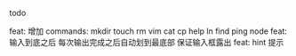 <!--
 * @Author: chenzhongsheng
 * @Date: 2022-11-05 12:19:34
 * @Description: Coding something
 * @LastEditors: chenzhongsheng
 * @LastEditTime: 2022-11-12 20:12:30
-->

todo

feat: 增加 commands: mkdir touch rm vim cat cp help ln find ping node
feat: 输入到底之后 每次输出完成之后自动划到最底部 保证输入框露出
feat: hint 提示